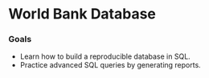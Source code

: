 # World Bank Database

### Goals
- Learn how to build a reproducible database in SQL.
- Practice advanced SQL queries by generating reports.


